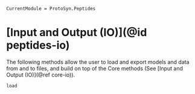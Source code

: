 ```@meta
CurrentModule = ProtoSyn.Peptides
```

# [Input and Output (IO)](@id peptides-io)

The following methods allow the user to load and export models and data from and to files, and build on top of the Core methods (See [Input and Output (IO)](@ref core-io)).

```@docs
load
```